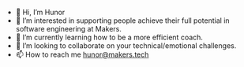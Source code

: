 - 👋 Hi, I’m Hunor
- 👀 I’m interested in supporting people achieve their full potential in software engineering at Makers.
- 🌱 I’m currently learning how to be a more efficient coach.
- 💞️ I’m looking to collaborate on your technical/emotional challenges.
- 📫 How to reach me hunor@makers.tech

